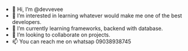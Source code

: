 - 👋 Hi, I’m @devvevee
- 👀 I’m interested in learning whatever would make me one of the best developers.
- 🌱 I’m currently learning frameworks, backend with database.
- 💞️ I’m looking to collaborate on projects.
- 📫 You can reach me on whatsap 09038938745

<!---
devvevee/devvevee is a ✨ special ✨ repository because its `README.md` (this file) appears on your GitHub profile.
You can click the Preview link to take a look at your changes.
--->
